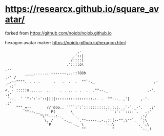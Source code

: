 # https://researcx.github.io/square_avatar/

forked from https://github.com/noiob/noiob.github.io

hexagon avatar maker: https://noiob.github.io/hexagon.html

```
                                 ,-
                               ,'::|
                              /::::|
                            ,'::::o\                                      _..
         ____........-------,..::?88b                                  ,-' /
 _.--"""". . . .      .   .  .  .  ""`-._                           ,-' .;'
<. - :::::o......  ...   . . .. . .  .  .""--._                  ,-'. .;'
 `-._  ` `":`:`:`::||||:::::::::::::::::.:. .  ""--._ ,'|     ,-'.  .;'
     """_=--       //'doo.. ````:`:`::::::::::.:.:.:. .`-`._-'.   .;'
         ""--.__     P(       \               ` ``:`:``:::: .   .;'
                "\""--.:-.     `.                             .:/
                  \. /    `-._   `.""-----.,-..::(--"".\""`.  `:\
                   `P         `-._ \          `-:\          `. `:\
                                   ""            "            `-._)
```
